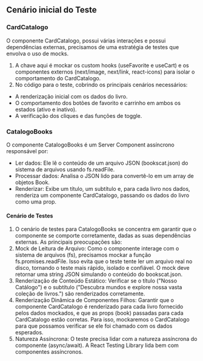 ## Cenário inicial do Teste

### CardCatalogo
O componente CardCatalogo, possui várias interações e possui dependências externas, precisamos de uma estratégia de testes que envolva o uso de mocks.

1. A chave aqui é mockar os custom hooks (useFavorite e useCart) e os componentes externos (next/image, next/link, react-icons) para isolar o comportamento do CardCatalogo.
2. No código para o teste, cobrindo os principais cenários necessários:
- A renderização inicial com os dados do livro.
- O comportamento dos botões de favorito e carrinho em ambos os estados (ativo e inativo).
- A verificação dos cliques e das funções de toggle.

### CatalogoBooks
O componente CatalogoBooks é um Server Component assíncrono responsável por:
- Ler dados: Ele lê o conteúdo de um arquivo JSON (bookscat.json) do sistema de arquivos usando fs.readFile.
- Processar dados: Analisa o JSON lido para convertê-lo em um array de objetos Book.
- Renderizar: Exibe um título, um subtítulo e, para cada livro nos dados, renderiza um componente CardCatalogo, passando os dados do livro como uma prop.

#### Cenário de Testes
1. O cenário de testes para CatalogoBooks se concentra em garantir que o componente se comporte corretamente, dadas as suas dependências externas. As principais preocupações são:
2. Mock de Leitura de Arquivo: Como o componente interage com o sistema de arquivos (fs), precisamos mockar a função fs.promises.readFile. Isso evita que o teste tente ler um arquivo real no disco, tornando o teste mais rápido, isolado e confiável. O mock deve retornar uma string JSON simulando o conteúdo do bookscat.json.
3. Renderização de Conteúdo Estático: Verificar se o título ("Nosso Catálogo") e o subtítulo ("Descubra mundos e explore nossa vasta coleção de livros.") são renderizados corretamente.
4. Renderização Dinâmica de Componentes Filhos: Garantir que o componente CardCatalogo é renderizado para cada livro fornecido pelos dados mockados, e que as props (book) passadas para cada CardCatalogo estão corretas. Para isso, mockaremos o CardCatalogo para que possamos verificar se ele foi chamado com os dados esperados.
5. Natureza Assíncrona: O teste precisa lidar com a natureza assíncrona do componente (async/await). A React Testing Library lida bem com componentes assíncronos.

